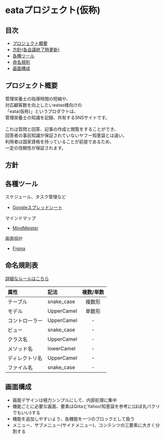# eataプロジェクト(仮称)

## 目次
* [プロジェクト概要](#プロジェクト概要)
* [方針(各会議終了時更新)](#方針)
* [各種ツール](#各種ツール)
* [命名規則](#命名規則)
* [画面構成](#画面構成)

## プロジェクト概要

管理栄養士の指導時間の短縮や、<br>
対応顧客数を向上したいeatas様向けの<br>
「eata(仮称)」というプロダクトは、<br>
管理栄養士の知識を記録、共有するSNSサイトです。<br>
<br>
これは質問と回答、記事の作成と閲覧をすることができ、<br>
回答者の事前知識が保証されていないヤフー知恵袋とは違い、<br>
利用者は国家資格を持っていることが前提であるため、<br>
一定の信頼性が保証されます。

## 方針

## 各種ツール

スケジュール、タスク管理など
* [Googleスプレッドシート](https://docs.google.com/spreadsheets/d/1Ottr0SnGy-7Ys18o_Zx5yYQV0df98sFv8L4o98iYzgg/edit#gid=762279889)

マインドマップ
* [MindMeister](https://www.mindmeister.com/map/2144626554?t=ZXRUDss8F3)

画面設計
* [Figma](https://www.figma.com/file/5QI8WSgytRMXOUaVQLruTZ/dec-eatas)


## 命名規則表
[詳細なルールはこちら](設計/命名規則詳細.md)

|属性|記法|複数/単数|
|:---|:---|:---:|
|テーブル|snake_case|複数形|
|モデル|UpperCamel|単数形|
|コントローラー|UpperCamel|-|
|ビュー|snake_case|-|
|クラス名|UpperCamel|-|
|メソッド名|lowerCamel|-|
|ディレクトリ名|UpperCamel|-|
|ファイル名|snake_case|-|


## 画面構成
* 画面デザインは極力シンプルにして、内部処理に集中
* 機能ごとに必要な画面、要素はQiitaとYahoo!知恵袋を参考に(ほぼ丸パクリでもいい)する
* 機能を追加しやすいよう、各機能を一つのブロックとして扱う
* メニュー、サブメニュー(サイドメニュー)、コンテンツの三要素に大きく分割する
